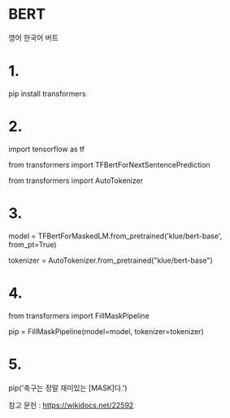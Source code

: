 # BERT
영어 한국어 버트

# 1. 
pip install transformers


# 2.
import tensorflow as tf

from transformers import TFBertForNextSentencePrediction

from transformers import AutoTokenizer

# 3.

model = TFBertForMaskedLM.from_pretrained('klue/bert-base', from_pt=True)

tokenizer = AutoTokenizer.from_pretrained("klue/bert-base")


# 4.

from transformers import FillMaskPipeline

pip = FillMaskPipeline(model=model, tokenizer=tokenizer)

# 5.
pip('축구는 정말 재미있는 [MASK]다.')

참고 문헌 : https://wikidocs.net/22592
